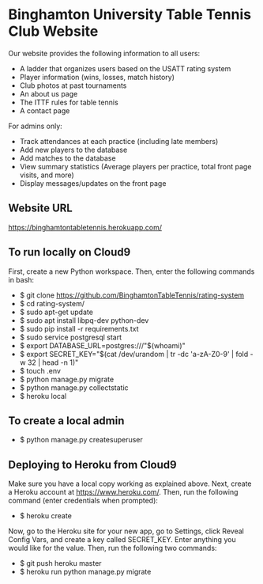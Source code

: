 # Binghamton University Table Tennis Club Website
Our website provides the following information to all users:
- A ladder that organizes users based on the USATT rating system
- Player information (wins, losses, match history)
- Club photos at past tournaments
- An about us page
- The ITTF rules for table tennis
- A contact page

For admins only:
- Track attendances at each practice (including late members)
- Add new players to the database
- Add matches to the database
- View summary statistics (Average players per practice, total front page visits, and more)
- Display messages/updates on the front page

## Website URL
https://binghamtontabletennis.herokuapp.com/

## To run locally on Cloud9
First, create a new Python workspace. Then, enter the following commands in bash:
- $ git clone https://github.com/BinghamtonTableTennis/rating-system
- $ cd rating-system/
- $ sudo apt-get update
- $ sudo apt install libpq-dev python-dev
- $ sudo pip install -r requirements.txt
- $ sudo service postgresql start
- $ export DATABASE_URL=postgres:///"$(whoami)"
- $ export SECRET_KEY="$(cat /dev/urandom | tr -dc 'a-zA-Z0-9' | fold -w 32 | head -n 1)"
- $ touch .env
- $ python manage.py migrate
- $ python manage.py collectstatic
- $ heroku local

## To create a local admin
- $ python manage.py createsuperuser

## Deploying to Heroku from Cloud9
Make sure you have a local copy working as explained above. Next, create a Heroku account at https://www.heroku.com/. Then, run the following command (enter credentials when prompted):
- $ heroku create

Now, go to the Heroku site for your new app, go to Settings, click Reveal Config Vars, and create a key called SECRET_KEY. Enter anything you would like for the value. Then, run the following two commands:

- $ git push heroku master
- $ heroku run python manage.py migrate
